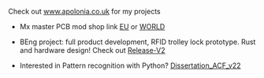 Check out www.apolonia.co.uk for my projects

- Mx master PCB mod shop link [EU](https://www.tindie.com/products/apolonia/mx-master-usb-c-conversion-kit/) or [WORLD](https://www.elecrow.com/mx-master-usb-c-conversion-kit.html)

- BEng project: full product development, RFID trolley lock prototype. Rust and hardware design!
Check out [Release-V2](https://www.apolonia.co.uk/posts/releaseV2/)

- Interested in Pattern recognition with Python? [Dissertation_ACF_v22](https://github.com/tomasApo/Dissertation_ACF_v22)

